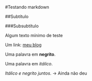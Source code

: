 #Testando markdown

##Subtítulo

###Subsubtítulo

Algum texto mínimo de teste

Um link: [meu blog](http:\\pharmak.blogstpot.com)

Uma palavra em **negrito**.

Uma palavra em *itálico*.

*Itálico e _negrito_ juntos*. -> Ainda não deu
